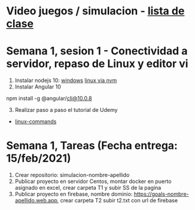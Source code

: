 # Video juegos / simulacion - [lista de clase](https://docs.google.com/spreadsheets/d/1PmG3D180j-ibKs59m2--aFQjJVEJWIKGfQeZC_SL8KA/edit?usp=sharing)
# Semana 1, sesion 1 - Conectividad a servidor, repaso de Linux y editor vi

1. Instalar nodejs 10: [windows](https://nodejs.org/dist/latest-v10.x/) [linux via nvm](https://www.digitalocean.com/community/tutorials/como-instalar-node-js-en-ubuntu-18-04-es)
2. Instalar Angular 10

npm install -g @angular/cli@10.0.8

3. Realizar paso a paso el tutorial de Udemy 

-	[linux-commands](https://github.com/adsoftsito/web/blob/main/w1/linuxcommands.pdf)

# Semana 1, Tareas (Fecha entrega: 15/feb/2021)
1. Crear repositorio: simulacion-nombre-apellido
1. Publicar proyecto en servidor Centos, montar docker en puerto asignado en excel, crear carpeta T1 y subir SS de la pagina
2. Publicar proyecto en firebase, nombre dominio:  https://goals-nombre-apellido.web.app, crear carpeta T2 subir t2.txt con url de firebase
